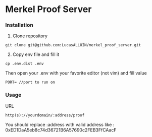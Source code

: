 # Merkel Proof Server

### Installation

1. Clone repository
```shell
git clone git@github.com:LucasALLOIN/merkel_proof_server.git
```
2. Copy env file and fill it
```shell
cp .env.dist .env
```
Then open your .env with your favorite editor (not vim) and fill value
```
PORT= //port to run on
```


### Usage

URL
```
http(s)://yourdomain/:address/proof 
```
You should replace :address with valid address like : 0xED1DaA5eb8c74d36721B6A57690c2FEB3FfCAacF
